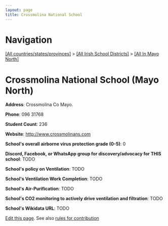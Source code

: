 ```yaml
---
layout: page
title: Crossmolina National School
---
```

# Navigation

[[All countries/states/provinces]](../../..) > [[All Irish School Districts]](../..) > [[All In Mayo North]](..)

# Crossmolina National School (Mayo North)

**Address**: Crossmolina Co Mayo.

**Phone**: 096 31768

**Student Count**: 236

**Website**: <http://www.crossmolinans.com>

**School's overall airborne virus protection grade (0-5)**: 0

**Discord, Facebook, or WhatsApp group for discovery/advocacy for THIS school**: TODO

**School's policy on Ventilation**: TODO

**School's Ventilation Work Completion**: TODO

**School's Air-Purification**: TODO

**School's CO2 monitoring to actively drive ventilation and filtration**: TODO

**School's Wikidata URL**: TODO


[Edit this page](https://github.com/ventilate-schools/Ireland/edit/main/./Mayo_North/Crossmolina_National_School.md). See also [rules for contribution](../../../contribution-rules/)